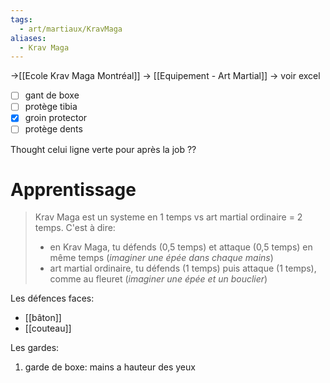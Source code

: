 ```yaml
---
tags:
  - art/martiaux/KravMaga
aliases:
  - Krav Maga
---
```

->[[Ecole Krav Maga Montréal]]
-> [[Equipement - Art Martial]]  -> voir excel
- [ ] gant de boxe
- [ ] protège tibia
- [x] groin protector
- [ ] protège dents

Thought celui ligne verte pour après la job ??


# Apprentissage
> Krav Maga est un systeme en 1 temps vs art martial ordinaire = 2 temps. C'est à dire:
> - en Krav Maga, tu défends (0,5 temps) et attaque (0,5 temps) en même temps (*imaginer une épée dans chaque mains*)
> - art martial ordinaire, tu défends (1 temps) puis attaque (1 temps), comme au fleuret (*imaginer une épée et un bouclier*)

Les défences faces:
- [[bâton]]
- [[couteau]]


Les gardes:
1. garde de boxe: mains a hauteur des yeux


